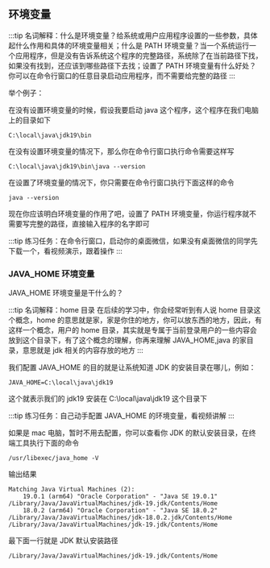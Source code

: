 ## 环境变量

:::tip
名词解释：什么是环境变量？给系统或用户应用程序设置的一些参数，具体起什么作用和具体的环境变量相关；什么是 PATH 环境变量？当一个系统运行一个应用程序，但是没有告诉系统这个程序的完整路径，系统除了在当前路径下找，如果没有找到，还应该到哪些路径下去找；设置了 PATH 环境变量有什么好处？你可以在命令行窗口的任意目录启动应用程序，而不需要给完整的路径
:::

举个例子：

在没有设置环境变量的时候，假设我要启动 java 这个程序，这个程序在我们电脑上的目录如下

```
C:\local\java\jdk19\bin
```

在没有设置环境变量的情况下，那么你在命令行窗口执行命令需要这样写

```
C:\local\java\jdk19\bin\java --version
```

在设置了环境变量的情况下，你只需要在命令行窗口执行下面这样的命令

```
java --version
```

现在你应该明白环境变量的作用了吧，设置了 PATH 环境变量，你运行程序就不需要写完整的路径，直接输入程序的名字即可

:::tip
练习任务：在命令行窗口，启动你的桌面微信，如果没有桌面微信的同学先下载一个，看视频演示，跟着操作
:::

### JAVA_HOME 环境变量

JAVA_HOME 环境变量是干什么的？

:::tip
名词解释：home 目录
在后续的学习中，你会经常听到有人说 home 目录这个概念，home 的意思就是家，家是你住的地方，你可以放东西的地方，因此，有这样一个概念，用户的 home 目录，其实就是专属于当前登录用户的一些内容会放到这个目录下，有了这个概念的理解，你再来理解 JAVA_HOME,java 的家目录，意思就是 jdk 相关的内容存放的地方
:::

我们配置 JAVA_HOME 的目的就是让系统知道 JDK 的安装目录在哪儿，例如：

```
JAVA_HOME=C:\local\java\jdk19
```

这个就表示我们的 jdk19 安装在 C:\local\java\jdk19 这个目录下

:::tip
练习任务：自己动手配置 JAVA_HOME 的环境变量，看视频讲解
:::

如果是 mac 电脑，暂时不用去配置，你可以查看你 JDK 的默认安装目录，在终端工具执行下面的命令

```
/usr/libexec/java_home -V
```

输出结果

```
Matching Java Virtual Machines (2):
    19.0.1 (arm64) "Oracle Corporation" - "Java SE 19.0.1" /Library/Java/JavaVirtualMachines/jdk-19.jdk/Contents/Home
    18.0.2 (arm64) "Oracle Corporation" - "Java SE 18.0.2" /Library/Java/JavaVirtualMachines/jdk-18.0.2.jdk/Contents/Home
/Library/Java/JavaVirtualMachines/jdk-19.jdk/Contents/Home
```

最下面一行就是 JDK 默认安装路径

```
/Library/Java/JavaVirtualMachines/jdk-19.jdk/Contents/Home
```
